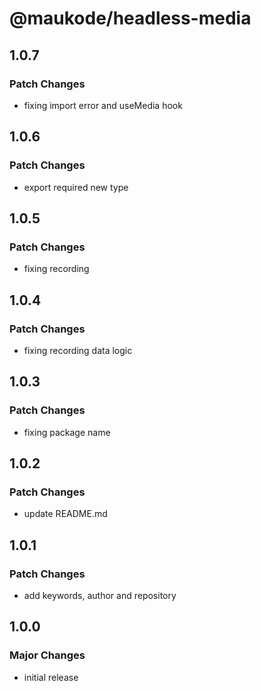 # @maukode/headless-media

## 1.0.7

### Patch Changes

- fixing import error and useMedia hook

## 1.0.6

### Patch Changes

- export required new type

## 1.0.5

### Patch Changes

- fixing recording

## 1.0.4

### Patch Changes

- fixing recording data logic

## 1.0.3

### Patch Changes

- fixing package name

## 1.0.2

### Patch Changes

- update README.md

## 1.0.1

### Patch Changes

- add keywords, author and repository

## 1.0.0

### Major Changes

- initial release
